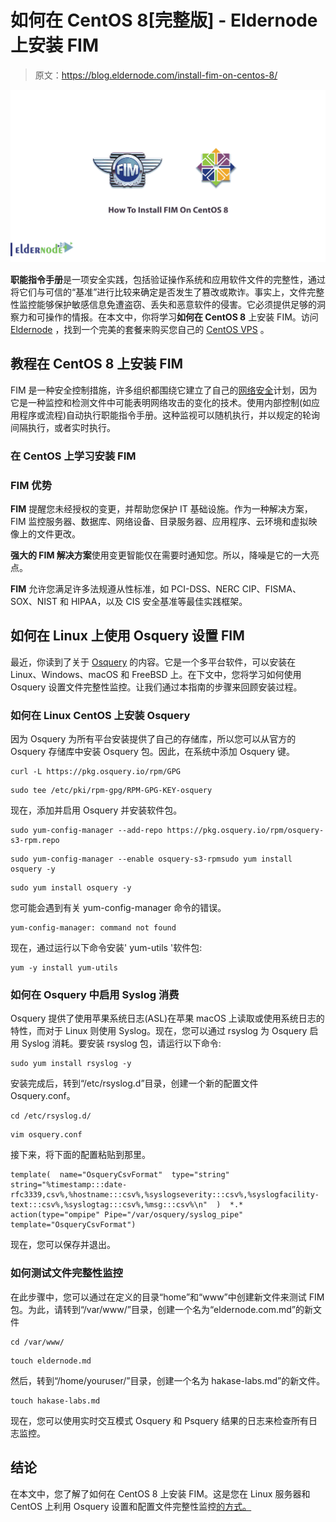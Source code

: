 # 如何在 CentOS 8[完整版] - Eldernode 上安装 FIM

> 原文：<https://blog.eldernode.com/install-fim-on-centos-8/>

![How To Install FIM On CentOS 8](img/1570649541f5aeef820f3dc8cf7717b2.png)

**职能指令手册**是一项安全实践，包括验证操作系统和应用软件文件的完整性，通过将它们与可信的“基准”进行比较来确定是否发生了篡改或欺诈。事实上，文件完整性监控能够保护敏感信息免遭盗窃、丢失和恶意软件的侵害。它必须提供足够的洞察力和可操作的情报。在本文中，你将学习**如何在 CentOS 8** 上安装 FIM。访问 [Eldernode](https://eldernode.com/) ，找到一个完美的套餐来购买您自己的 [CentOS VPS](https://eldernode.com/centos-vps/) 。

## **教程在 CentOS 8 上安装 FIM**

FIM 是一种安全控制措施，许多组织都围绕它建立了自己的[网络安全](https://blog.eldernode.com/the-importance-of-cybersecurity-for-digital-marketing/)计划，因为它是一种监控和检测文件中可能表明网络攻击的变化的技术。使用内部控制(如应用程序或流程)自动执行职能指令手册。这种监视可以随机执行，并以规定的轮询间隔执行，或者实时执行。

### **在 CentOS 上学习安装 FIM**

### **FIM 优势**

**FIM** 提醒您未经授权的变更，并帮助您保护 IT 基础设施。作为一种解决方案，FIM 监控服务器、数据库、网络设备、目录服务器、应用程序、云环境和虚拟映像上的文件更改。

**强大的 FIM 解决方案**使用变更智能仅在需要时通知您。所以，降噪是它的一大亮点。

**FIM** 允许您满足许多法规遵从性标准，如 PCI-DSS、NERC CIP、FISMA、SOX、NIST 和 HIPAA，以及 CIS 安全基准等最佳实践框架。

## **如何在 Linux 上使用 Osquery 设置 FIM**

最近，你读到了关于 [Osquery](https://blog.eldernode.com/install-osquery-on-ubuntu-20-04/) 的内容。它是一个多平台软件，可以安装在 Linux、Windows、macOS 和 FreeBSD 上。在下文中，您将学习如何使用 Osquery 设置文件完整性监控。让我们通过本指南的步骤来回顾安装过程。

### **如何在 Linux CentOS 上安装 Osquery**

因为 Osquery 为所有平台安装提供了自己的存储库，所以您可以从官方的 Osquery 存储库中安装 Osquery 包。因此，在系统中添加 Osquery 键。

```
curl -L https://pkg.osquery.io/rpm/GPG
```

```
sudo tee /etc/pki/rpm-gpg/RPM-GPG-KEY-osquery
```

现在，添加并启用 Osquery 并安装软件包。

```
sudo yum-config-manager --add-repo https://pkg.osquery.io/rpm/osquery-s3-rpm.repo
```

```
sudo yum-config-manager --enable osquery-s3-rpmsudo yum install osquery -y
```

```
sudo yum install osquery -y
```

您可能会遇到有关 yum-config-manager 命令的错误。

```
yum-config-manager: command not found
```

现在，通过运行以下命令安装' yum-utils '软件包:

```
yum -y install yum-utils
```

### **如何在 Osquery 中启用 Syslog 消费**

Osquery 提供了使用苹果系统日志(ASL)在苹果 macOS 上读取或使用系统日志的特性，而对于 Linux 则使用 Syslog。现在，您可以通过 rsyslog 为 Osquery 启用 Syslog 消耗。要安装 rsyslog 包，请运行以下命令:

```
sudo yum install rsyslog -y
```

安装完成后，转到“/etc/rsyslog.d”目录，创建一个新的配置文件 Osquery.conf。

```
cd /etc/rsyslog.d/
```

```
vim osquery.conf
```

接下来，将下面的配置粘贴到那里。

```
template(  name="OsqueryCsvFormat"  type="string"  string="%timestamp:::date-rfc3339,csv%,%hostname:::csv%,%syslogseverity:::csv%,%syslogfacility-text:::csv%,%syslogtag:::csv%,%msg:::csv%\n"  )  *.* action(type="ompipe" Pipe="/var/osquery/syslog_pipe" template="OsqueryCsvFormat")
```

现在，您可以保存并退出。

### **如何测试文件完整性监控**

在此步骤中，您可以通过在定义的目录“home”和“www”中创建新文件来测试 FIM 包。为此，请转到“/var/www/”目录，创建一个名为“eldernode.com.md”的新文件

```
cd /var/www/
```

```
touch eldernode.md
```

然后，转到“/home/youruser/”目录，创建一个名为 hakase-labs.md”的新文件。

```
touch hakase-labs.md
```

现在，您可以使用实时交互模式 Osquery 和 Psquery 结果的日志来检查所有日志监控。

## 结论

在本文中，您了解了如何在 CentOS 8 上安装 FIM。这是您在 Linux 服务器和 CentOS 上利用 Osquery 设置和配置文件完整性监控[的方式。](https://blog.eldernode.com/linux-server-monitoring-commands/)